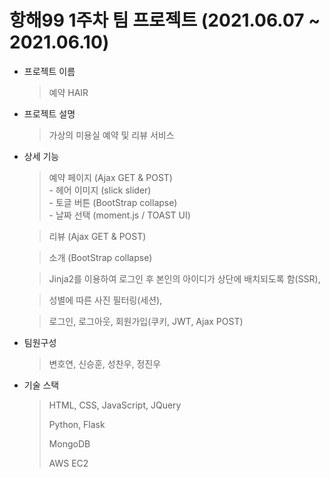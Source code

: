 # 항해99 1주차 팀 프로젝트 (2021.06.07 ~ 2021.06.10)

- 프로젝트 이름
     > 예약 HAIR

- 프로젝트 설명
     > 가상의 미용실 예약 및 리뷰 서비스

- 상세 기능 
     > 예약 페이지 (Ajax GET & POST) <br>
      - 헤어 이미지 (slick slider)<br>
      - 토글 버튼 (BootStrap collapse)<br>
      - 날짜 선택 (moment.js / TOAST UI)<br>
      
     > 리뷰 (Ajax GET & POST)
      
     > 소개 (BootStrap collapse)
      
     > Jinja2를 이용하여 로그인 후 본인의 아이디가 상단에 배치되도록 함(SSR),
     
     > 성별에 따른 사진 필터링(세션),
     
     > 로그인, 로그아웃, 회원가입(쿠키, JWT, Ajax POST)

- 팀원구성
    > 변호연, 신승훈, 성찬우, 정진우
     
- 기술 스택
    > HTML, CSS, JavaScript, JQuery
    > 
    > Python, Flask
    > 
    > MongoDB
    > 
    > AWS EC2
